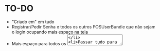 # TO-DO

- "Criado em" em tudo
- Registrar/Pedir Senha e todos os outros FOSUserBundle que não sejam o login ocupando mais espaço na tela
- Mais espaço para todos os <textarea>
- Passar tudo para inglês? Resolver nome da reserva pelo menos, talvez dos equipamentos?
- Realizações e reservas no perfil do usuário, realizações e reservas do usuário atual na home
- Máscara de dinheiro e telefone
- Testar tudo
- Se o número for "2147483647", colocar alerta de que precisa atualizar o número
- Tabela de Equipamentos na reserva com paginação, total de itens, etc.
- Tabela de Reservas no Equipamento
- Deixar todos os "não informado" como text-muted
- Checar os vendors js e css (passar para node_modules)
- Aviso ao deletar Categorias de Reserváveis
- Todas as rotas com métodos definidos
- Novos testes

## Pergunta
- Devolução atrasada: manda email avisando, mas não muda nada no formulário
